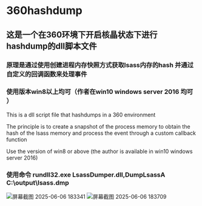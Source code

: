 # 360hashdump

## 这是一个在360环境下开启核晶状态下进行hashdump的dll脚本文件  


### 原理是通过使用创建进程内存快照方式获取lsass内存的hash 并通过自定义的回调函数来处理事件 

### 使用版本win8以上均可（作者在win10 windows server 2016 均可 ）


This is a dll script file that hashdumps in a 360 environment

The principle is to create a snapshot of the process memory to obtain the hash of the lsass memory and process the event through a custom callback function

Use the version of win8 or above (the author is available in win10 windows server 2016)

### 使用命令 rundll32.exe LsassDumper.dll,DumpLsassA C:\output\lsass.dmp
![屏幕截图 2025-06-06 183341](https://github.com/user-attachments/assets/ad6fdd8f-6a31-45b8-9735-afa6ee9e2ac3)
![屏幕截图 2025-06-06 183709](https://github.com/user-attachments/assets/e0d78307-0c6d-4b01-9697-794052651421)

